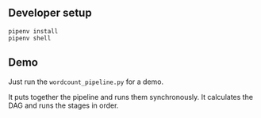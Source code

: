 ## Developer setup

```
pipenv install
pipenv shell
```

## Demo

Just run the `wordcount_pipeline.py` for a demo.

It puts together the pipeline and runs them synchronously. It calculates the 
DAG and runs the stages in order.


